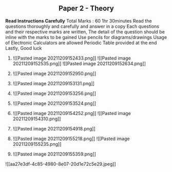 
## <center> Paper 2 - Theory </center>
**Read Instructions Carefully**
Total Marks : 60
1hr 30minutes
Read the questions thoroughly and carefully and answer in a copy
Each questions and their respective marks are written, The detail of the question should be inline with the marks to be gained
Use pencils for diagrams/drawings
Usage of Electronic Calculators are allowed
Periodic Table provided at the end
Lastly, Good luck


1. ![[Pasted image 20211209152433.png]]
![[Pasted image 20211209152535.png]]
![[Pasted image 20211209152634.png]]

2. ![[Pasted image 20211209152950.png]]

3. ![[Pasted image 20211209153131.png]]

4. ![[Pasted image 20211209153256.png]]
5. ![[Pasted image 20211209153524.png]]

6. ![[Pasted image 20211209154252.png]]
	![[Pasted image 20211209154310.png]] 
7. ![[Pasted image 20211209154918.png]]
8. ![[Pasted image 20211209155218.png]]
	![[Pasted image 20211209155235.png]]
9. ![[Pasted image 20211209155359.png]]
	
![[aa27e3df-4c85-4980-8e07-20d1e72c5e29.jpeg]]